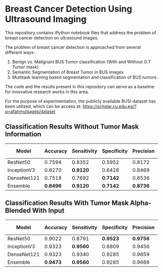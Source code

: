 # Breast Cancer Detection Using Ultrasound Imaging
This repository contains iPython notebook files that address the problem of breast cancer detection on ultrasound images. 

The problem of breast cancer detection is approached from several different ways- 

1. Benign vs. Malignant BUS Tumor classification (With and Without G.T Tumor mask)
2. Semantic Segmentation of Breast Tumor in BUS images
3. Multitask learning based segmentation and classification of BUS tumors. 

The code and the results present in this repository can serve as a baseline for innovative research works in this area.

For the purpose of experimentation, the publicly available BUSI dataset has been utilized, which can be access at: https://scholar.cu.edu.eg/?q=afahmy/pages/dataset

## Classification Results Without Tumor Mask Information

|Model      |Accuracy  |Sensitivity|Specificity|Precision |Recall    |F1 Score  |AUC       |
|-----------|----------|-----------|-----------|----------|----------|----------|----------|
|ResNet50   |0.7594    |0.8352     |0.5952     |0.8172    |0.8352    |0.826     |0.85      |
|InceptionV3|0.8270    |**0.9120** |0.6428     |0.8469    |**0.9120**|0.8783    |0.8492    |
|DenseNet121|0.7518    |0.7692     |**0.7142** |0.8536    |0.7692    |0.8092    |0.8330    |
|Ensemble   |**0.8496**|**0.9120** |**0.7142** |**0.8736**|**0.9120**|**0.8924**|**0.8785**|


## Classification Results With Tumor Mask Alpha-Blended With Input

|Model      |Accuracy  |Sensitivity|Specificity|Precision |Recall    |F1 Score  |AUC       |
|-----------|----------|-----------|-----------|----------|----------|----------|----------|
|ResNet50   |0.9022    |0.8791     |**0.9523** |**0.9756**|0.8791    |0.9248    |**0.9850**|
|InceptionV3|0.9323    |**0.9560** |0.8809     |0.9456    |**0.9560**|0.9508    |0.9612    |
|DenseNet121|0.9323    |0.9340     |0.9285     |0.9659    |0.9340    |0.9497    |0.9774    |
|Ensemble   |**0.9473**|**0.9560** |0.9285     |0.9666    |**0.9560**|**0.9613**|0.9837    |
